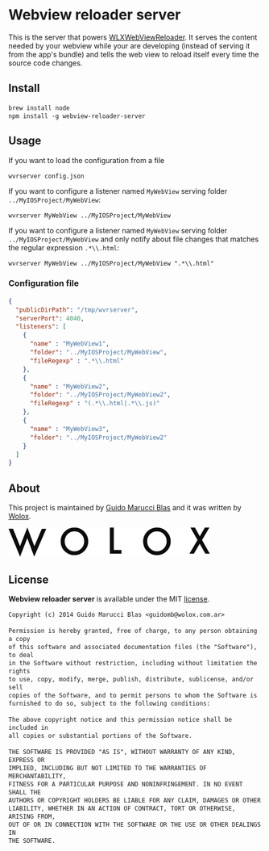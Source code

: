 Webview reloader server
========================

This is the server that powers  [WLXWebViewReloader](https://github.com/Wolox/WLXWebViewReloader). It serves the content needed by your webview while your are developing (instead of serving it from the app's bundle) and tells the web view to reload itself every time the source code changes.

## Install

    brew install node
    npm install -g webview-reloader-server

## Usage

If you want to load the configuration from a file

    wvrserver config.json

If you want to configure a listener named `MyWebView` serving folder `../MyIOSProject/MyWebView`:

    wvrserver MyWebView ../MyIOSProject/MyWebView

If you want to configure a listener named `MyWebView` serving folder `../MyIOSProject/MyWebView`
and only notify about file changes that matches the regular expression `.*\\.html`:

    wvrserver MyWebView ../MyIOSProject/MyWebView ".*\\.html"

### Configuration file

```json
{
  "publicDirPath": "/tmp/wvrserver",
  "serverPort": 4040,
  "listeners": [
    {
      "name" : "MyWebView1",
      "folder": "../MyIOSProject/MyWebView",
      "fileRegexp" : ".*\\.html"
    },
    {
      "name" : "MyWebView2",
      "folder": "../MyIOSProject/MyWebView2",
      "fileRegexp" : "(.*\\.html|.*\\.js)"
    },
    {
      "name" : "MyWebView3",
      "folder": "../MyIOSProject/MyWebView2"
    }
  ]
}
```
## About ##

This project is maintained by [Guido Marucci Blas](https://github.com/guidomb) and it was written by [Wolox](http://www.wolox.com.ar).

![Wolox](https://raw.githubusercontent.com/Wolox/press-kit/master/logos/logo_banner.png)

## License

**Webview reloader server** is available under the MIT [license](https://raw.githubusercontent.com/Wolox/webview-reloader-server/master/LICENSE).

    Copyright (c) 2014 Guido Marucci Blas <guidomb@wolox.com.ar>

    Permission is hereby granted, free of charge, to any person obtaining a copy
    of this software and associated documentation files (the "Software"), to deal
    in the Software without restriction, including without limitation the rights
    to use, copy, modify, merge, publish, distribute, sublicense, and/or sell
    copies of the Software, and to permit persons to whom the Software is
    furnished to do so, subject to the following conditions:

    The above copyright notice and this permission notice shall be included in
    all copies or substantial portions of the Software.

    THE SOFTWARE IS PROVIDED "AS IS", WITHOUT WARRANTY OF ANY KIND, EXPRESS OR
    IMPLIED, INCLUDING BUT NOT LIMITED TO THE WARRANTIES OF MERCHANTABILITY,
    FITNESS FOR A PARTICULAR PURPOSE AND NONINFRINGEMENT. IN NO EVENT SHALL THE
    AUTHORS OR COPYRIGHT HOLDERS BE LIABLE FOR ANY CLAIM, DAMAGES OR OTHER
    LIABILITY, WHETHER IN AN ACTION OF CONTRACT, TORT OR OTHERWISE, ARISING FROM,
    OUT OF OR IN CONNECTION WITH THE SOFTWARE OR THE USE OR OTHER DEALINGS IN
    THE SOFTWARE.
